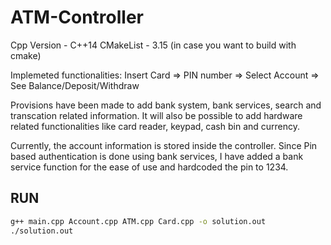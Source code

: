 # ATM-Controller
Cpp Version - C++14
CMakeList - 3.15 (in case you want to build with cmake)

Implemeted functionalities:
Insert Card => PIN number => Select Account => See Balance/Deposit/Withdraw

Provisions have been made to add bank system, bank services, search and transcation related information. It will also be possible to add hardware related functionalities like card reader, keypad, cash bin and currency. 

Currently, the account information is stored inside the controller. Since Pin based authentication is done using bank services, I have added a bank service function for the ease of use and hardcoded the pin to 1234.

## RUN
```bash
g++ main.cpp Account.cpp ATM.cpp Card.cpp -o solution.out
./solution.out
```
